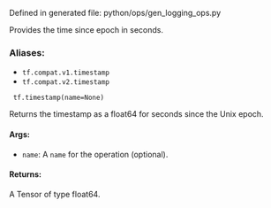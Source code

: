 
Defined in generated file: python/ops/gen_logging_ops.py

Provides the time since epoch in seconds.
### Aliases:
- `tf.compat.v1.timestamp`
- `tf.compat.v2.timestamp`

```
 tf.timestamp(name=None)
```

Returns the timestamp as a float64 for seconds since the Unix epoch.
#### Args:
- `name`: A `name` for the operation (optional).
#### Returns:

A Tensor of type float64.
